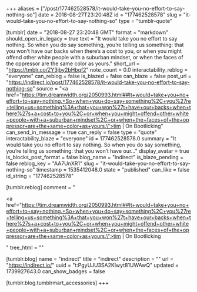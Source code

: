 +++
aliases = ["/post/177462528578/it-would-take-you-no-effort-to-say-nothing-so"]
date = 2018-08-27T23:20:48Z
id = "177462528578"
slug = "it-would-take-you-no-effort-to-say-nothing-so"
type = "tumblr-quote"

[tumblr]
date = "2018-08-27 23:20:48 GMT"
format = "markdown"
should_open_in_legacy = true
text = "It would take you no effort to say nothing. So when you do say something, you&rsquo;re telling us something: that you won&rsquo;t have our backs when there&rsquo;s a cost to you, or when you might offend other white people with a suburban mindset, or when the faces of the oppressor are the same color as yours."
short_url = "https://tmblr.co/ZY3jby2bHbqf2"
note_count = 0.0
interactability_reblog = "everyone"
can_reblog = false
is_blazed = false
can_blaze = false
post_url = "https://indirect.io/post/177462528578/it-would-take-you-no-effort-to-say-nothing-so"
source = "<a href=\"https://tim.dreamwidth.org/2050993.html##It+would+take+you+no+effort+to+say+nothing.+So+when+you+do+say+something%2C+you%27re+telling+us+something%3A+that+you+won%27t+have+our+backs+when+there%27s+a+cost+to+you%2C+or+when+you+might+offend+other+white+people+with+a+suburban+mindset%2C+or+when+the+faces+of+the+oppressor+are+the+same+color+as+yours.\">tim | On Bootlicking</a>"
can_send_in_message = true
can_reply = false
type = "quote"
interactability_blaze = "everyone"
id = 177462528578.0
summary = "It would take you no effort to say nothing. So when you do say something, you’re telling us something: that you won’t have our..."
display_avatar = true
is_blocks_post_format = false
blog_name = "indirect"
is_blaze_pending = false
reblog_key = "AA7UnXR1"
slug = "it-would-take-you-no-effort-to-say-nothing-so"
timestamp = 1535412048.0
state = "published"
can_like = false
id_string = "177462528578"

[tumblr.reblog]
comment = "<p><a href=\"https://tim.dreamwidth.org/2050993.html##It+would+take+you+no+effort+to+say+nothing.+So+when+you+do+say+something%2C+you%27re+telling+us+something%3A+that+you+won%27t+have+our+backs+when+there%27s+a+cost+to+you%2C+or+when+you+might+offend+other+white+people+with+a+suburban+mindset%2C+or+when+the+faces+of+the+oppressor+are+the+same+color+as+yours.\">tim | On Bootlicking</a></p>"
tree_html = ""

[tumblr.blog]
name = "indirect"
title = "indirect"
description = ""
url = "https://indirect.io/"
uuid = "t:PgyUJU3SA2Klwyt81UWAwQ"
updated = 1739927643.0
can_show_badges = false

[tumblr.blog.tumblrmart_accessories]
+++
